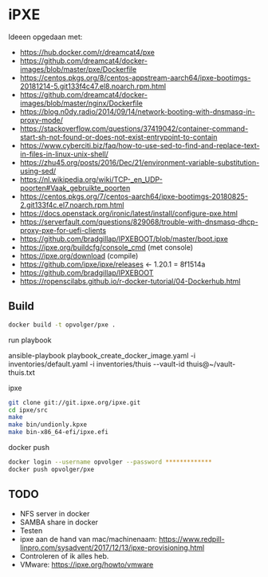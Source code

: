 # iPXE

Ideeen opgedaan met:
- https://hub.docker.com/r/dreamcat4/pxe
- https://github.com/dreamcat4/docker-images/blob/master/pxe/Dockerfile
- https://centos.pkgs.org/8/centos-appstream-aarch64/ipxe-bootimgs-20181214-5.git133f4c47.el8.noarch.rpm.html
- https://github.com/dreamcat4/docker-images/blob/master/nginx/Dockerfile
- https://blog.n0dy.radio/2014/09/14/network-booting-with-dnsmasq-in-proxy-mode/
- https://stackoverflow.com/questions/37419042/container-command-start-sh-not-found-or-does-not-exist-entrypoint-to-contain
- https://www.cyberciti.biz/faq/how-to-use-sed-to-find-and-replace-text-in-files-in-linux-unix-shell/
- https://zhu45.org/posts/2016/Dec/21/environment-variable-substitution-using-sed/
- https://nl.wikipedia.org/wiki/TCP-_en_UDP-poorten#Vaak_gebruikte_poorten
- https://centos.pkgs.org/7/centos-aarch64/ipxe-bootimgs-20180825-2.git133f4c.el7.noarch.rpm.html
- https://docs.openstack.org/ironic/latest/install/configure-pxe.html
- https://serverfault.com/questions/829068/trouble-with-dnsmasq-dhcp-proxy-pxe-for-uefi-clients
- https://github.com/bradgillap/IPXEBOOT/blob/master/boot.ipxe
- https://ipxe.org/buildcfg/console_cmd (met console)
- https://ipxe.org/download (compile)
- https://github.com/ipxe/ipxe/releases <- 1.20.1 = 8f1514a
- https://github.com/bradgillap/IPXEBOOT
- https://ropenscilabs.github.io/r-docker-tutorial/04-Dockerhub.html

## Build

```bash
docker build -t opvolger/pxe .
```

run playbook

ansible-playbook playbook_create_docker_image.yaml -i inventories/default.yaml  -i inventories/thuis --vault-id thuis@~/vault-thuis.txt

ipxe

```bash
git clone git://git.ipxe.org/ipxe.git
cd ipxe/src
make
make bin/undionly.kpxe
make bin-x86_64-efi/ipxe.efi
```

docker push

```bash
docker login --username opvolger --password *************
docker push opvolger/pxe
```

## TODO

- NFS server in docker
- SAMBA share in docker
- Testen
- ipxe aan de hand van mac/machinenaam: https://www.redpill-linpro.com/sysadvent/2017/12/13/ipxe-provisioning.html
- Controleren of ik alles heb.
- VMware: https://ipxe.org/howto/vmware

